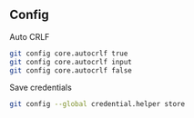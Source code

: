 ## Config

Auto CRLF

```bash
git config core.autocrlf true
git config core.autocrlf input
git config core.autocrlf false
```

Save credentials

```bash
git config --global credential.helper store
```
